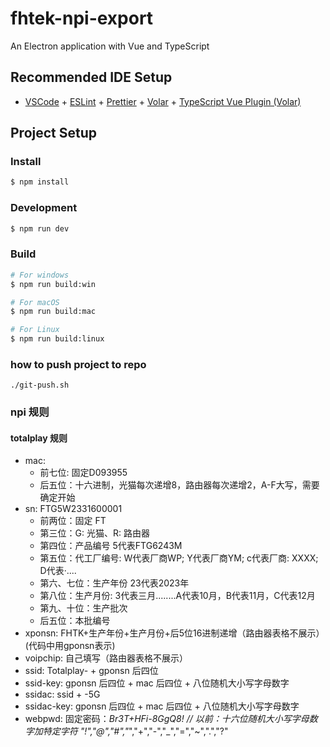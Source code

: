 # fhtek-npi-export

An Electron application with Vue and TypeScript

## Recommended IDE Setup

- [VSCode](https://code.visualstudio.com/) + [ESLint](https://marketplace.visualstudio.com/items?itemName=dbaeumer.vscode-eslint) + [Prettier](https://marketplace.visualstudio.com/items?itemName=esbenp.prettier-vscode) + [Volar](https://marketplace.visualstudio.com/items?itemName=Vue.volar) + [TypeScript Vue Plugin (Volar)](https://marketplace.visualstudio.com/items?itemName=Vue.vscode-typescript-vue-plugin)

## Project Setup

### Install

```bash
$ npm install
```

### Development

```bash
$ npm run dev
```

### Build

```bash
# For windows
$ npm run build:win

# For macOS
$ npm run build:mac

# For Linux
$ npm run build:linux
```

### how to push project to repo

```commandline
./git-push.sh
```

### npi 规则

#### totalplay 规则

- mac:
  - 前七位: 固定D093955
  - 后五位：十六进制，光猫每次递增8，路由器每次递增2，A-F大写，需要确定开始
- sn: FTG5W2331600001
  - 前两位：固定 FT
  - 第三位：G: 光猫、R: 路由器
  - 第四位：产品编号 5代表FTG6243M
  - 第五位：代工厂编号: W代表厂商WP; Y代表厂商YM; c代表厂商: XXXX; D代表·....
  - 第六、七位：生产年份 23代表2023年
  - 第八位：生产月份: 3代表三月........A代表10月，B代表11月，C代表12月
  - 第九、十位：生产批次
  - 后五位：本批编号
- xponsn: FHTK+生产年份+生产月份+后5位16进制递增（路由器表格不展示）(代码中用gponsn表示)
- voipchip: 自己填写（路由器表格不展示）
- ssid: Totalplay- + gponsn 后四位
- ssid-key: gponsn 后四位 + mac 后四位 + 八位随机大小写字母数字
- ssidac: ssid + -5G
- ssidac-key: gponsn 后四位 + mac 后四位 + 八位随机大小写字母数字
- webpwd: 固定密码：*Br3T+HFi-8GgQ8!  // 以前：十六位随机大小写字母数字加特定字符 "!","@","#","*","+","-","_","=","~",".","?"

